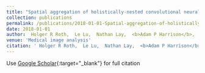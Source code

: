 ```yaml
---
title: "Spatial aggregation of holistically-nested convolutional neural networks for automated pancreas localization and segmentation"
collection: publications
permalink: /publications/2018-01-01-Spatial-aggregation-of-holistically-nested-convolutional-neural-networks-for-automated-pancreas-localization-and-segmentation
date: 2018-01-01
author:  Holger R Roth,  Le Lu,  Nathan Lay,  <b>Adam P Harrison</b>,  Amal Farag,  Andrew Sohn,  Ronald M Summers, 
venue: 'Medical image analysis'
citation: ' Holger R Roth,  Le Lu,  Nathan Lay,  <b>Adam P Harrison</b>,  Amal Farag,  Andrew Sohn,  Ronald M Summers, &quot;Spatial aggregation of holistically-nested convolutional neural networks for automated pancreas localization and segmentation.&quot; Medical image analysis, 2018.'
---
```

Use [Google Scholar](https://scholar.google.com/scholar?q=Spatial+aggregation+of+holistically+nested+convolutional+neural+networks+for+automated+pancreas+localization+and+segmentation){:target="_blank"} for full citation